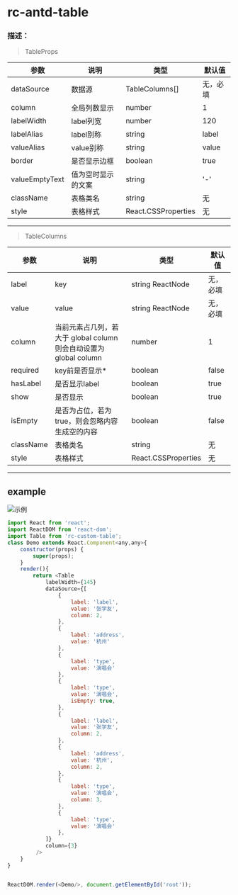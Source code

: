 # rc-antd-table 
### 描述：
>TableProps

参数|说明|类型|默认值
--|--|--|--
dataSource|数据源|TableColumns[]|无，必填
column|全局列数显示|number|1
labelWidth|label列宽|number|120
labelAlias|label别称|string|label
valueAlias|value别称|string|value
border|是否显示边框|boolean|true
valueEmptyText|值为空时显示的文案|string| '-'
className|表格类名|string|无
style|表格样式|React.CSSProperties|无

----

>TableColumns

参数|说明|类型|默认值
--|--|--|--
label|key|string ReactNode|无，必填
value|value|string ReactNode|无，必填
column|当前元素占几列，若大于 global column 则会自动设置为 global column|number|1
required|key前是否显示*|boolean|false
hasLabel|是否显示label|boolean|true
show|是否显示|boolean|true
isEmpty|是否为占位，若为true，则会忽略内容生成空的内容|boolean|false
className|表格类名|string|无
style|表格样式|React.CSSProperties|无

----
## example

![示例](https://s2.ax1x.com/2019/03/05/kXvHfO.png "示例")

```js
import React from 'react';
import ReactDOM from 'react-dom';
import Table from 'rc-custom-table';
class Demo extends React.Component<any,any>{
    constructor(props) {
        super(props);
    }
    render(){
        return <Table
            labelWidth={145}
            dataSource={[
                {
                    label: 'label',
                    value: '张学友',
                    column: 2,
                },
                {
                    label: 'address',
                    value: '杭州'
                },
                {
                    label: 'type',
                    value: '演唱会'
                },
                {
                    label: 'type',
                    value: '演唱会',
                    isEmpty: true,
                },
                {
                    label: 'label',
                    value: '张学友',
                    column: 2,
                },
                {
                    label: 'address',
                    value: '杭州',
                    column: 2,
                },
                {
                    label: 'type',
                    value: '演唱会',
                    column: 3,
                },
                {
                    label: 'type',
                    value: '演唱会'
                },
            ]}
            column={3}
         />
    }
}


ReactDOM.render(<Demo/>, document.getElementById('root'));

```